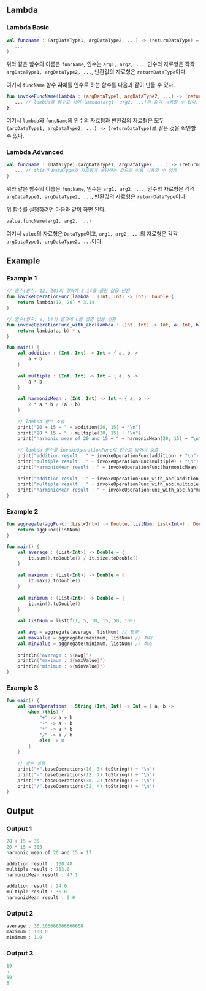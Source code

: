 ## Lambda
### Lambda Basic
```kotlin
val funcName : (argDataType1, argDataType2, ...) -> (returnDataType) = { arg1, arg2, ... ->
   ...
}
```
위와 같은 함수의 이름은 ```funcName```, 인수는 ```arg1, arg2, ...```, 인수의 자료형은 각각 ```argDataType1, argDataType2, ...```, 반환값의 자료형은 ```returnDataType```이다.

여기서 ```funcName``` 함수 **자체**를 인수로 하는 함수를 다음과 같이 만들 수 있다.
```kotlin
fun invokeFuncName(lambda : (argDataType1, argDataType2, ...) -> (returnDataType)): invokeFuncReturnDataType {
   ... // lambda를 함수로 하여 lambda(arg1, arg2, ...)와 같이 사용할 수 있다.
}
```
여기서 ```lambda```와 ```funcName```의 인수의 자료형과 반환값의 자료형은 모두 ```(argDataType1, argDataType2, ...) -> (returnDataType)```로 같은 것을 확인할 수 있다.

### Lambda Advanced
```kotlin
val funcName : (DataType).(argDataType1, argDataType2, ...) -> (returnDataType) = { arg1, arg2, ... ->
   ... // this가 DataType의 자료형에 해당하는 값으로 이를 사용할 수 있음
}
```
위와 같은 함수의 이름은 ```funcName```, 인수는 ```arg1, arg2, ...```, 인수의 자료형은 각각 ```argDataType1, argDataType2, ...```, 반환값의 자료형은 ```returnDataType```이다.

위 함수를 실행하려면 다음과 같이 하면 된다.
```kotlin
value.funcName(arg1, arg2, ...)
```
여기서 ```value```의 자료형은 ```DataType```이고, ```arg1, arg2, ...```의 자료형은 각각 ```argDataType1, argDataType2, ...```이다.

## Example
### Example 1
```kotlin
// 함수(인수: 12, 20)의 결과에 3.14를 곱한 값을 반환
fun invokeOperationFunc(lambda : (Int, Int) -> Int): Double {
    return lambda(12, 20) * 3.14
}

// 함수(인수: a, b)의 결과에 c를 곱한 값을 반환
fun invokeOperationFunc_with_abc(lambda : (Int, Int) -> Int, a: Int, b: Int, c: Double): Double {
    return lambda(a, b) * c
}

fun main() {
    val addition : (Int, Int) -> Int = { a, b ->
    	a + b
    }
    
    val multiple : (Int, Int) -> Int = { a, b ->
        a * b
    }
    
    val harmonicMean : (Int, Int) -> Int = { a, b ->
    	2 * a * b / (a + b)
    }
    
    // lambda 함수 호출
    print("20 + 15 = " + addition(20, 15) + "\n")
    print("20 * 15 = " + multiple(20, 15) + "\n")
    print("harmonic mean of 20 and 15 = " + harmonicMean(20, 15) + "\n\n")
    
    // lambda 함수를 invokeOperationFunc의 인수로 넣어서 호출
    print("addition result : " + invokeOperationFunc(addition) + "\n")
    print("multiple result : " + invokeOperationFunc(multiple) + "\n")
    print("harmonicMean result : " + invokeOperationFunc(harmonicMean) + "\n\n")
    
    print("addition result : " + invokeOperationFunc_with_abc(addition, 2, 6, 3.0) + "\n")
    print("multiple result : " + invokeOperationFunc_with_abc(multiple, 2, 6, 3.0) + "\n")
    print("harmonicMean result : " + invokeOperationFunc_with_abc(harmonicMean, 2, 6, 3.0) + "\n\n")
}
```

### Example 2
```kotlin
fun aggregate(aggFunc: (List<Int>) -> Double, listNum: List<Int>) : Double {
    return aggFunc(listNum)
}

fun main() {
    val average : (List<Int>) -> Double = {
        it.sum().toDouble() / it.size.toDouble()
    }
    
    val maximum : (List<Int>) -> Double = {
        it.max().toDouble()
    }
    
    val minimum : (List<Int>) -> Double = {
        it.min().toDouble()
    }
    
    val listNum = listOf(1, 5, 10, 15, 50, 100)
    
    val avg = aggregate(average, listNum) // 평균
    val maxValue = aggregate(maximum, listNum) // 최대
    val minValue = aggregate(minimum, listNum) // 최소
    
    println("average : ${avg}")
    println("maximum : ${maxValue}")
    println("minimum : ${minValue}")
}
```

### Example 3
```kotlin
fun main() {
    val baseOperations : String.(Int, Int) -> Int = { a, b ->
        when (this) {
            "+" -> a + b
            "-" -> a - b
            "*" -> a * b
            "/" -> a / b
            else -> 0
        }
    }
    
    // 함수 실행
    print("+".baseOperations(16, 3).toString() + "\n")
    print("-".baseOperations(12, 7).toString() + "\n")
    print("*".baseOperations(30, 2).toString() + "\n")
    print("/".baseOperations(32, 4).toString() + "\n")
}
```

## Output
### Output 1
```kotlin
20 + 15 = 35
20 * 15 = 300
harmonic mean of 20 and 15 = 17

addition result : 100.48
multiple result : 753.6
harmonicMean result : 47.1

addition result : 24.0
multiple result : 36.0
harmonicMean result : 9.0
```

### Output 2
```kotlin
average : 30.166666666666668
maximum : 100.0
minimum : 1.0
```

### Output 3
```kotlin
19
5
60
8
```
